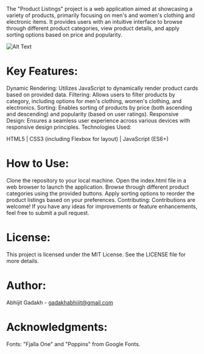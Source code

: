 The "Product Listings" project is a web application aimed at showcasing a variety of products, primarily focusing on men's and women's clothing and electronic items. It provides users with an intuitive interface to browse through different product categories, view product details, and apply sorting options based on price and popularity.

![Alt Text](./web-temp.ong)


# Key Features:

Dynamic Rendering: Utilizes JavaScript to dynamically render product cards based on provided data.
Filtering: Allows users to filter products by category, including options for men's clothing, women's clothing, and electronics.
Sorting: Enables sorting of products by price (both ascending and descending) and popularity (based on user ratings).
Responsive Design: Ensures a seamless user experience across various devices with responsive design principles.
Technologies Used:

HTML5 | CSS3 (including Flexbox for layout) | JavaScript (ES6+)

# How to Use:

Clone the repository to your local machine.
Open the index.html file in a web browser to launch the application.
Browse through different product categories using the provided buttons.
Apply sorting options to reorder the product listings based on your preferences.
Contributing:
Contributions are welcome! If you have any ideas for improvements or feature enhancements, feel free to submit a pull request.

# License:
This project is licensed under the MIT License. See the LICENSE file for more details.

# Author:
Abhijit Gadakh - gadakhabhijit@gmail.com

# Acknowledgments:
Fonts: "Fjalla One" and "Poppins" from Google Fonts.
